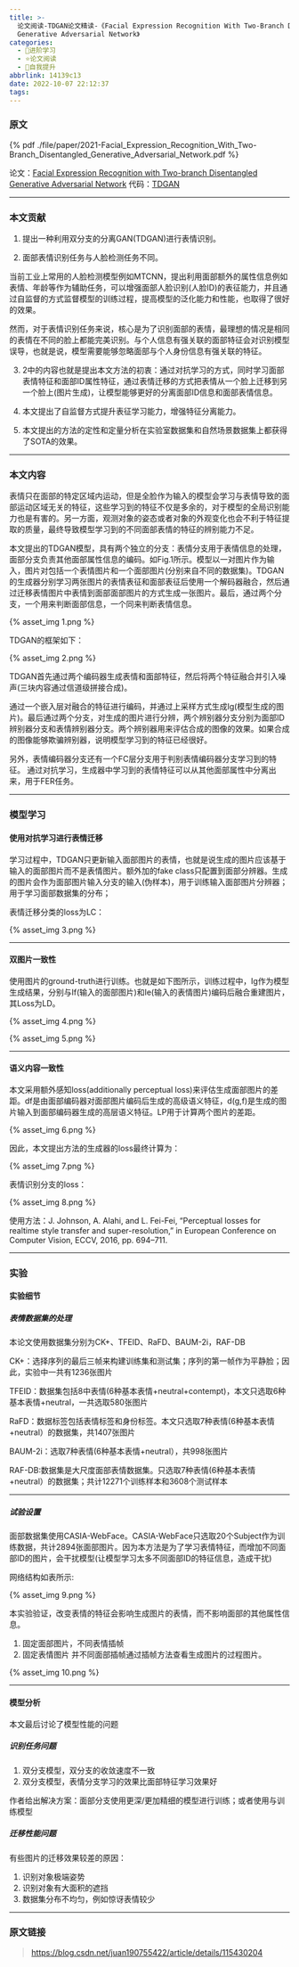 ```yaml
---
title: >-
  论文阅读-TDGAN论文精读-《Facial Expression Recognition With Two-Branch Disentangled
  Generative Adversarial Network》
categories:
  - 🌙进阶学习
  - ⭐论文阅读
  - 💫自我提升
abbrlink: 14139c13
date: 2022-10-07 22:12:37
tags:
---
```


### 原文

{% pdf ./file/paper/2021-Facial_Expression_Recognition_With_Two-Branch_Disentangled_Generative_Adversarial_Network.pdf %}

论文：[Facial Expression Recognition with Two-branch Disentangled Generative Adversarial Network](https://ieeexplore.ieee.org/stamp/stamp.jsp?tp=&arnumber=9197663)
代码：[TDGAN](https://github.com/XsLangley/TDGAN)

<!--more-->

***

### 本文贡献

1. 提出一种利用双分支的分离GAN(TDGAN)进行表情识别。

2. 面部表情识别任务与人脸检测任务不同。

  当前工业上常用的人脸检测模型例如MTCNN，提出利用面部额外的属性信息例如表情、年龄等作为辅助任务，可以增强面部人脸识别(人脸ID)的表征能力，并且通过自监督的方式监督模型的训练过程，提高模型的泛化能力和性能，也取得了很好的效果。

  然而，对于表情识别任务来说，核心是为了识别面部的表情，最理想的情况是相同的表情在不同的脸上都能完美识别。与个人信息有强关联的面部特征会对识别模型误导，也就是说，模型需要能够忽略面部与个人身份信息有强关联的特征。

3. 2中的内容也就是提出本文方法的初衷：通过对抗学习的方式，同时学习面部表情特征和面部ID属性特征，通过表情迁移的方式把表情从一个脸上迁移到另一个脸上(图片生成)，让模型能够更好的分离面部ID信息和面部表情信息。

4. 本文提出了自监督方式提升表征学习能力，增强特征分离能力。

5. 本文提出的方法的定性和定量分析在实验室数据集和自然场景数据集上都获得了SOTA的效果。

***

### 本文内容

表情只在面部的特定区域内运动，但是全脸作为输入的模型会学习与表情导致的面部运动区域无关的特征，这些学习到的特征不仅是多余的，对于模型的全局识别能力也是有害的。另一方面，观测对象的姿态或者对象的外观变化也会不利于特征提取的质量，最终导致模型学习到的不同面部表情的特征的辨别能力不足。

本文提出的TDGAN模型，具有两个独立的分支：表情分支用于表情信息的处理，面部分支负责其他面部属性信息的编码。如Fig.1所示。模型以一对图片作为输入，图片对包括一个表情图片和一个面部图片(分别来自不同的数据集)。TDGAN的生成器分别学习两张图片的表情表征和面部表征后使用一个解码器融合，然后通过迁移表情图片中表情到面部面部图片的方式生成一张图片。最后，通过两个分支，一个用来判断面部信息，一个同来判断表情信息。

{% asset_img 1.png %}

TDGAN的框架如下：

{% asset_img 2.png %}

TDGAN首先通过两个编码器生成表情和面部特征，然后将两个特征融合并引入噪声(三块内容通过信道级拼接合成)。

通过一个嵌入层对融合的特征进行编码，并通过上采样方式生成Ig(模型生成的图片)。最后通过两个分支，对生成的图片进行分辨，两个辨别器分支分别为面部ID辨别器分支和表情辨别器分支。两个辨别器用来评估合成的图像的效果。如果合成的图像能够欺骗辨别器，说明模型学习到的特征已经很好。

另外，表情编码器分支还有一个FC层分支用于判别表情编码器分支学习到的特征。
通过对抗学习，生成器中学习到的表情特征可以从其他面部属性中分离出来，用于FER任务。

***

### 模型学习

#### 使用对抗学习进行表情迁移

学习过程中，TDGAN只更新输入面部图片的表情，也就是说生成的图片应该基于输入的面部图片而不是表情图片。额外加的fake class只配置到面部分辨器。生成的图片会作为面部图片输入分支的输入(伪样本)，用于训练输入面部图片分辨器；用于学习面部数据集的分布；

表情迁移分类的loss为LC：

{% asset_img 3.png %}

***

#### 双图片一致性

使用图片的ground-truth进行训练。也就是如下图所示，训练过程中，Ig作为模型生成结果，分别与If(输入的面部图片)和Ie(输入的表情图片)编码后融合重建图片，其Loss为LD。

{% asset_img 4.png %}

{% asset_img 5.png %}

***

#### 语义内容一致性

本文采用额外感知loss(additionally perceptual loss)来评估生成面部图片的差距。df是由面部编码器对面部图片编码后生成的高级语义特征，d(g,f)是生成的图片输入到面部编码器生成的高层语义特征。LP用于计算两个图片的差距。

{% asset_img 6.png %}

因此，本文提出方法的生成器的loss最终计算为：

{% asset_img 7.png %}

表情识别分支的loss：

{% asset_img 8.png %}

使用方法：J. Johnson, A. Alahi, and L. Fei-Fei, “Perceptual losses for realtime style transfer and super-resolution,” in European Conference on Computer Vision, ECCV, 2016, pp. 694–711.

***

### 实验

#### 实验细节

##### 表情数据集的处理

本论文使用数据集分别为CK+、TFEID、RaFD、BAUM-2i，RAF-DB

CK+：选择序列的最后三帧来构建训练集和测试集；序列的第一帧作为平静脸；因此，实验中一共有1236张图片

TFEID：数据集包括8中表情(6种基本表情+neutral+contempt)，本文只选取6种基本表情+neutral，一共选取580张图片

RaFD：数据标签包括表情标签和身份标签。本文只选取7种表情(6种基本表情+neutral）的数据集，共1407张图片

BAUM-2i：选取7种表情(6种基本表情+neutral），共998张图片

RAF-DB:数据集是大尺度面部表情数据集。只选取7种表情(6种基本表情+neutral）的数据集；共计12271个训练样本和3608个测试样本

***

##### 试验设置

面部数据集使用CASIA-WebFace。CASIA-WebFace只选取20个Subject作为训练数据，共计2894张面部图片。因为本方法是为了学习表情特征，而增加不同面部ID的图片，会干扰模型(让模型学习太多不同面部ID的特征信息，造成干扰)

网络结构如表所示:

{% asset_img 9.png %}

本实验验证，改变表情的特征会影响生成图片的表情，而不影响面部的其他属性信息。
1. 固定面部图片，不同表情插帧
2. 固定表情图片
并不同面部插帧通过插帧方法查看生成图片的过程图片。

{% asset_img 10.png %}

***

#### 模型分析

本文最后讨论了模型性能的问题

##### 识别任务问题

1. 双分支模型，双分支的收敛速度不一致
2. 双分支模型，表情分支学习的效果比面部特征学习效果好

作者给出解决方案：面部分支使用更深/更加精细的模型进行训练；或者使用与训练模型

##### 迁移性能问题

有些图片的迁移效果较差的原因：
1. 识别对象极端姿势
2. 识别对象有大面积的遮挡
3. 数据集分布不均匀，例如惊讶表情较少

***

### 原文链接

> <https://blog.csdn.net/juan190755422/article/details/115430204>
